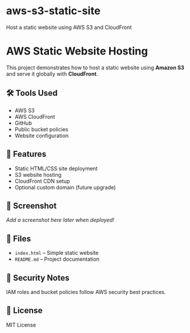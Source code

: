 # aws-s3-static-site
Host a static website using AWS S3 and CloudFront
# AWS Static Website Hosting

This project demonstrates how to host a static website using **Amazon S3** and serve it globally with **CloudFront**.

## 🛠️ Tools Used
- AWS S3
- AWS CloudFront
- GitHub
- Public bucket policies
- Website configuration

## 🚀 Features
- Static HTML/CSS site deployment
- S3 website hosting
- CloudFront CDN setup
- Optional custom domain (future upgrade)

## 📸 Screenshot
_Add a screenshot here later when deployed!_

## 📁 Files
- `index.html` – Simple static website
- `README.md` – Project documentation

## 🔐 Security Notes
IAM roles and bucket policies follow AWS security best practices.

## 📎 License
MIT License
